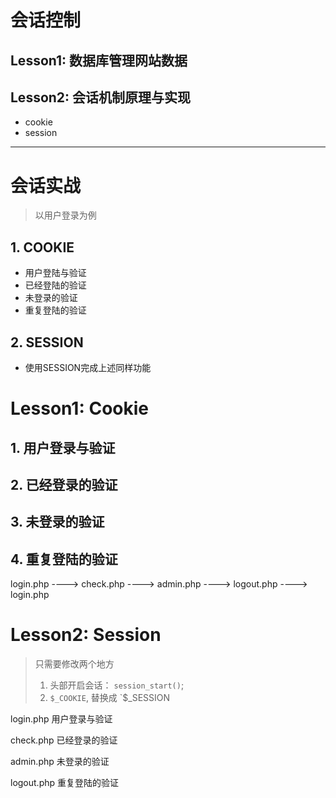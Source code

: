# 会话控制

## Lesson1: 数据库管理网站数据

## Lesson2: 会话机制原理与实现

* cookie
* session
----
# 会话实战

> 以用户登录为例

## 1. COOKIE

* 用户登陆与验证
* 已经登陆的验证
* 未登录的验证
* 重复登陆的验证

## 2. SESSION

* 使用SESSION完成上述同样功能
# Lesson1: Cookie

## 1. 用户登录与验证

## 2. 已经登录的验证

## 3. 未登录的验证

## 4. 重复登陆的验证

login.php ----> check.php ----> admin.php ----> logout.php ----> login.php

# Lesson2: Session

> 只需要修改两个地方
> 
> 1. 头部开启会话： `session_start()`;
> 2. `$_COOKIE`, 替换成 `$_SESSION

login.php   用户登录与验证

check.php   已经登录的验证

admin.php   未登录的验证

logout.php  重复登陆的验证